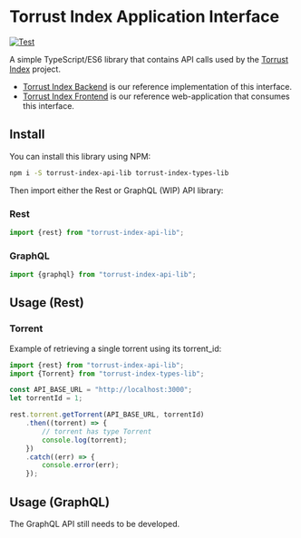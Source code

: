 # Torrust Index Application Interface

[![Test](https://github.com/torrust/torrust-index-api-lib/actions/workflows/test.yml/badge.svg)](https://github.com/torrust/torrust-index-api-lib/actions/workflows/test.yml)

A simple TypeScript/ES6 library that contains API calls used by the [Torrust Index](https://github.com/torrust/torrust-index) project.

* [Torrust Index Backend](https://github.com/torrust/torrust-index-backend) is our reference implementation of this interface.
* [Torrust Index Frontend](https://github.com/torrust/torrust-index-frontend) is our reference web-application that consumes this interface.


## Install

You can install this library using NPM:

```sh
npm i -S torrust-index-api-lib torrust-index-types-lib
```

Then import either the Rest or GraphQL (WIP) API library:

### Rest

```js
import {rest} from "torrust-index-api-lib";
```

### GraphQL

```js
import {graphql} from "torrust-index-api-lib";
```

## Usage (Rest)

### Torrent

Example of retrieving a single torrent using its torrent_id:

```ts
import {rest} from "torrust-index-api-lib";
import {Torrent} from "torrust-index-types-lib";

const API_BASE_URL = "http://localhost:3000";
let torrentId = 1;

rest.torrent.getTorrent(API_BASE_URL, torrentId)
    .then((torrent) => {
        // torrent has type Torrent
        console.log(torrent);
    })
    .catch((err) => {
        console.error(err);
    });
```

## Usage (GraphQL)

The GraphQL API still needs to be developed.
